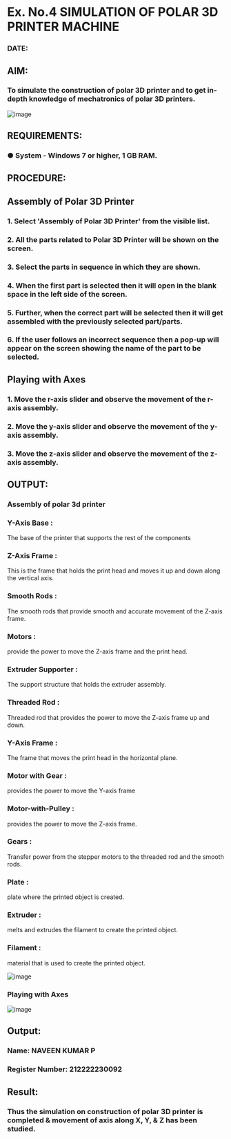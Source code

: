 # Ex. No.4 SIMULATION OF POLAR 3D PRINTER MACHINE

### DATE: 

## AIM:
### To simulate the construction of polar 3D printer and to get in-depth knowledge of mechatronics of polar 3D printers.

![image](https://github.com/Sellakumar1987/Ex.-No.-4---SIMULATION-OF-POLAR-3D-PRINTER-MACHINE/assets/113594316/b551f195-9877-49a2-99bb-a9efcfb3381a)

## REQUIREMENTS:
### ●	System - Windows 7 or higher, 1 GB RAM.

## PROCEDURE:

## Assembly of Polar 3D Printer
### 1.	Select 'Assembly of Polar 3D Printer' from the visible list.
### 2.	All the parts related to Polar 3D Printer will be shown on the screen.
### 3.	Select the parts in sequence in which they are shown.
### 4.	When the first part is selected then it will open in the blank space in the left side of the screen.
### 5.	Further, when the correct part will be selected then it will get assembled with the previously selected part/parts.
### 6.	If the user follows an incorrect sequence then a pop-up will appear on the screen showing the name of the part to be selected.

## Playing with Axes
### 1.	Move the r-axis slider and observe the movement of the r-axis assembly.
### 2.	Move the y-axis slider and observe the movement of the y-axis assembly.
### 3.	Move the z-axis slider and observe the movement of the z-axis assembly.

## OUTPUT:
### Assembly of polar 3d printer

### Y-Axis Base :

The base of the printer that supports the rest of the components

### Z-Axis Frame :

This is the frame that holds the print head and moves it up and down along the vertical axis.

### Smooth Rods :

The smooth rods that provide smooth and accurate movement of the Z-axis frame.

### Motors :

provide the power to move the Z-axis frame and the print head.

### Extruder Supporter :

The support structure that holds the extruder assembly.

### Threaded Rod :

Threaded rod that provides the power to move the Z-axis frame up and down.

### Y-Axis Frame :

The frame that moves the print head in the horizontal plane.

### Motor with Gear :

provides the power to move the Y-axis frame

### Motor-with-Pulley :
provides the power to move the Z-axis frame.

### Gears :
Transfer power from the stepper motors to the threaded rod and the smooth rods.

### Plate :
plate where the printed object is created.

### Extruder :
melts and extrudes the filament to create the printed object.

### Filament :
material that is used to create the printed object.

![image](https://github.com/gururamu08/Ex.-No.-4---SIMULATION-OF-POLAR-3D-PRINTER-MACHINE/assets/118707009/8cea6246-a553-4ea4-9266-ed9a35b6fb54)

### Playing with Axes

![image](https://github.com/gururamu08/Ex.-No.-4---SIMULATION-OF-POLAR-3D-PRINTER-MACHINE/assets/118707009/b00e9b31-6d78-4763-aa24-08bff9605819)






## Output:

### Name: NAVEEN KUMAR P
### Register Number: 212222230092

## Result: 
### Thus the simulation on construction of polar 3D printer is completed & movement of axis along X, Y, & Z has been studied.
